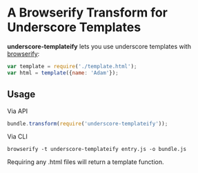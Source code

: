 # A Browserify Transform for Underscore Templates

**underscore-templateify** lets you use underscore templates with [browserify][]:

```js
var template = require('./template.html');
var html = template({name: 'Adam'});
```

## Usage
Via API
```js
bundle.transform(require('underscore-templateify'));
```

Via CLI
```
browserify -t underscore-templateify entry.js -o bundle.js
```

Requiring any .html files will return a template function.

[browserify]: https://github.com/substack/node-browserify